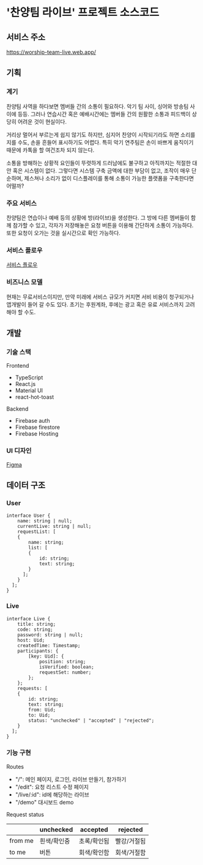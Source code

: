 # '찬양팀 라이브' 프로젝트 소스코드
## 서비스 주소
https://worship-team-live.web.app/

## 기획

### 계기

찬양팀 사역을 하다보면 멤버들 간의 소통이 필요하다. 악기 팀 사이, 싱어와 방송팀 사이에 등등. 그러나 연습시간 혹은 예배시간에는 멤버들 간의 원활한 소통과 피드백이 상당히 어려운 것이 현실이다.

거리상 멀어서 부르는게 쉽지 않기도 하지만, 심지어 찬양이 시작되기라도 하면 소리를 지를 수도, 손을 흔들어 표시하기도 어렵다. 특히 악기 연주팀은 손이 바쁘게 움직이기 때문에 카톡을 할 여건조차 되지 않는다.

소통을 방해하는 상황적 요인들이 뚜렷하게 드러남에도 불구하고 아직까지는 적절한 대안 혹은 시스템이 없다. 그렇다면 시스템 구축 금액에 대한 부담이 없고, 조작이 매우 단순하며, 제스쳐나 소리가 없이 디스플레이를 통해 소통이 가능한 플랫폼을 구축한다면 어떨까?

### 주요 서비스

찬양팀은 연습이나 예배 등의 상황에 방(라이브)을 생성한다. 그 방에 다른 멤버들이 함께 참가할 수 있고, 각자가 저장해놓은 요청 버튼을 이용해 간단하게 소통이 가능하다. 또한 요청이 오가는 것을 실시간으로 확인 가능하다.

### 서비스 플로우
[서비스 플로우](https://miro.com/app/board/uXjVOWMhuW4=/?invite_link_id=84353965716)

### 비즈니스 모델

현재는 무료서비스이지만, 만약 미래에 서비스 규모가 커지면 서비 비용이 청구되거나 앱개발이 들어 갈 수도 있다. 초기는 후원계좌, 후에는 광고 혹은 유료 서비스까지 고려해야 할 수도.

## 개발

### 기술 스택

Frontend

- TypeScript
- React.js
- Material UI
- react-hot-toast

Backend

- Firebase auth
- Firebase firestore
- Firebase Hosting

### UI 디자인
[Figma](https://www.figma.com/embed?embed_host=notion&url=https%3A%2F%2Fwww.figma.com%2Ffile%2FzXh3hUi41JhsyobXucJnga%2F%25EC%25B0%25AC%25EC%2596%2591%25ED%258C%2580-%25EC%2586%258C%25ED%2586%25B5-%25EC%258B%259C%25EC%258A%25A4%25ED%2585%259C%3Fnode-id%3D0%253A1)

## 데이터 구조

### User

```tsx
interface User {
	name: string | null;
	currentLive: string | null;
	requestList: [
    {
	    name: string;
	    list: [
        {
	        id: string;
	        text: string;
        }
      ];
    }
  ];
}
```

### Live

```tsx
interface Live {
	title: string;
	code: string;
	password: string | null;
	host: Uid;
	createdTime: Timestamp;
	participants: {
		[key: Uid]: {
			position: string;
			isVerified: boolean;
			requestSet: number;
		};
	};
	requests: [
    {
	    id: string;
	    text: string;
	    from: Uid;
	    to: Uid;
	    status: "unchecked" | "accepted" | "rejected";
    }
  ];
}
```

### 기능 구현

Routes

- "/":	메인 페이지, 로그인, 라이브 만들기, 참가하기
- "/edit":	요청 리스트 수정 페이지
- "/live/:id":	id에 해당하는 라이브
- "/demo"	대시보드 demo

Request status

|  | unchecked | accepted | rejected |
| --- | --- | --- | --- |
| from me | 흰색/확인중 | 초록/확인됨 | 빨강/거절됨 |
| to me | 버튼 | 회색/확인함 | 회색/거절함 |
